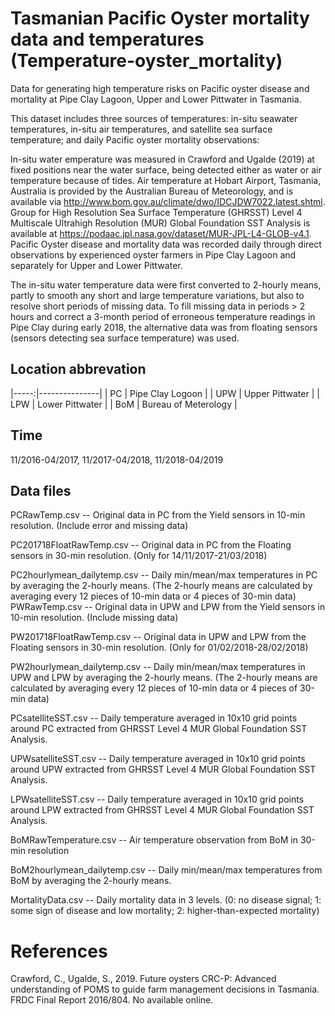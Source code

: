 # Tasmanian Pacific Oyster mortality data and temperatures (Temperature-oyster_mortality)

Data for generating high temperature risks on Pacific oyster disease and mortality at Pipe Clay Lagoon, Upper and Lower Pittwater in Tasmania.

This dataset includes three sources of temperatures: in-situ seawater temperatures, in-situ air temperatures, and satellite sea surface temperature; and daily Pacific oyster mortality observations:

In-situ water emperature was measured in Crawford and Ugalde (2019) at fixed positions near the water surface, being detected either as water or air temperature because of tides. Air temperature at Hobart Airport, Tasmania, Australia is provided by the Australian Bureau of Meteorology, and is available via http://www.bom.gov.au/climate/dwo/IDCJDW7022.latest.shtml. Group for High Resolution Sea Surface Temperature (GHRSST) Level 4 Multiscale Ultrahigh Resolution (MUR) Global Foundation SST Analysis is available at https://podaac.jpl.nasa.gov/dataset/MUR-JPL-L4-GLOB-v4.1.
Pacific Oyster disease and mortality data was recorded daily through direct observations by experienced oyster farmers in Pipe Clay Lagoon and separately for Upper and Lower Pittwater. 

The in-situ water temperature data were first converted to 2-hourly means, partly to smooth any short and large temperature variations, but also to resolve short periods of missing data. To fill missing data in periods > 2 hours and correct a 3-month period of erroneous temperature readings in Pipe Clay during early 2018, the alternative data was from floating sensors (sensors detecting sea surface temperature) was used. 

## Location abbrevation
|-----:|---------------|
| PC | Pipe Clay Logoon |
| UPW | Upper Pittwater |
| LPW | Lower Pittwater |
| BoM | Bureau of Meterology |

## Time
11/2016-04/2017, 11/2017-04/2018, 11/2018-04/2019

## Data files
PCRawTemp.csv -- Original data in PC from the Yield sensors in 10-min resolution. (Include error and missing data)

PC201718FloatRawTemp.csv -- Original data in PC from the Floating sensors in 30-min resolution. (Only for 14/11/2017-21/03/2018)
                                                 
PC2hourlymean_dailytemp.csv -- Daily min/mean/max temperatures in PC by averaging the 2-hourly means.
                               (The 2-hourly means are calculated by averaging every 12 pieces of 10-min data or 4 pieces of 30-min data)
PWRawTemp.csv -- Original data in UPW and LPW from the Yield sensors in 10-min resolution. (Include missing data)

PW201718FloatRawTemp.csv -- Original data in UPW and LPW from the Floating sensors in 30-min resolution. (Only for 01/02/2018-28/02/2018)

PW2hourlymean_dailytemp.csv -- Daily min/mean/max temperatures in UPW and LPW by averaging the 2-hourly means.
                               (The 2-hourly means are calculated by averaging every 12 pieces of 10-min data or 4 pieces of 30-min data)
                                                    
PCsatelliteSST.csv -- Daily temperature averaged in 10x10 grid points around PC extracted from GHRSST Level 4 MUR Global Foundation SST Analysis.

UPWsatelliteSST.csv -- Daily temperature averaged in 10x10 grid points around UPW extracted from GHRSST Level 4 MUR Global Foundation SST Analysis.

LPWsatelliteSST.csv -- Daily temperature averaged in 10x10 grid points around LPW extracted from GHRSST Level 4 MUR Global Foundation SST Analysis.
                                
BoMRawTemperature.csv -- Air temperature observation from BoM in 30-min resolution

BoM2hourlymean_dailytemp.csv -- Daily min/mean/max temperatures from BoM by averaging the 2-hourly means.

MortalityData.csv -- Daily mortality data in 3 levels. (0: no disease signal; 1: some sign of disease and low mortality; 2: higher-than-expected mortality)

# References
Crawford, C., Ugalde, S., 2019. Future oysters CRC-P: Advanced understanding of POMS to guide farm management decisions in Tasmania. FRDC Final Report 2016/804. No available online.
